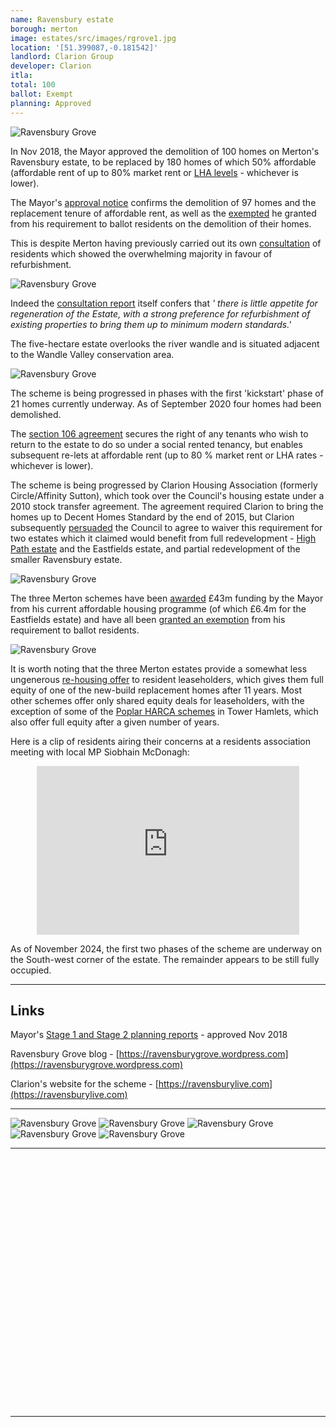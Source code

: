 ```yaml
---
name: Ravensbury estate
borough: merton
image: estates/src/images/rgrove1.jpg
location: '[51.399087,-0.181542]'
landlord: Clarion Group
developer: Clarion
itla:
total: 100
ballot: Exempt
planning: Approved
---
```

![Ravensbury Grove](src/images/rgrove1.jpg)

In Nov 2018, the Mayor approved the demolition of 100 homes on Merton's Ravensbury estate, to be replaced by 180 homes of which 50% affordable (affordable rent of up to 80% market rent or [LHA levels](https://www.gov.uk/government/publications/understanding-local-housing-allowances-rates-broad-rental-market-areas) - whichever is lower).

The Mayor's [approval notice](https://www.london.gov.uk/sites/default/files/public%3A//public%3A//PAWS/media_id_437643///ravensbury_estate_report.pdf) confirms the demolition of 97 homes and the replacement tenure of affordable rent, as well as the [exempted](/approved/ballotexemptions) he granted from his requirement to ballot residents on the demolition of their homes.

This is despite Merton having previously carried out its own [consultation](/images/mertonconsultation.pdf) of residents which showed the overwhelming majority in favour of refurbishment.

![Ravensbury Grove](src/images/ravensburyconsultation.png)

Indeed the [consultation report](/images/mertonconsultationreport.pdf) itself confers that _' there is little appetite for regeneration of the Estate, with a strong preference for refurbishment of existing properties to bring them up to minimum modern standards.'_

The five-hectare estate overlooks the river wandle and is situated adjacent to the Wandle Valley conservation area.

![Ravensbury Grove](src/images/rgrovemap.jpg)

The scheme is being progressed in phases with the first 'kickstart' phase of 21 homes currently underway. As of September 2020 four homes had been demolished.

The [section 106 agreement](/images/mertons106.pdf) secures the right of any tenants who wish to return to the estate to do so under a social rented tenancy, but enables subsequent re-lets at affordable rent (up to 80 % market rent or LHA rates - whichever is lower).

The scheme is being progressed by Clarion Housing Association (formerly Circle/Affinity Sutton), which took over the Council's housing estate under a 2010 stock transfer agreement. The agreement required Clarion to bring the homes up to Decent Homes Standard by the end of 2015, but Clarion subsequently [persuaded](https://www.merton.gov.uk/assets/Documents/04_merton_report_of_consultation_stage_2_estates_local_plan.pdf) the Council to agree to waiver this requirement for two estates which it claimed would benefit from full redevelopment - [High Path estate](/estates/merton/highpath/) and the Eastfields estate, and partial redevelopment of the smaller Ravensbury estate. 

![Ravensbury Grove](src/images/mertonestates.png)

The three Merton schemes have been [awarded](https://planning.merton.gov.uk/MVM.DMS/Planning%20Application/1000098000/1000098159/17P1721_Clarions%20Financial%20Viability%20Appraisal%20Summary%20Report.pdf) £43m funding by the Mayor from his current affordable housing programme (of which £6.4m for the Eastfields estate) and have all been [granted an exemption](https://www.london.gov.uk/sites/default/files/12.04.19_for_website_-_list_of_exemptions.pdf) from his requirement to ballot residents.

![Ravensbury Grove](src/images/mertongrant.png)

It is worth noting that the three Merton estates provide a somewhat less ungenerous [re-housing offer](http://35percent.org/img/mertonoffer.pdf) to resident leaseholders, which gives them full equity of one of the new-build replacement homes after 11 years. Most other schemes offer only shared equity deals for leaseholders, with the exception of some of the [Poplar HARCA schemes](https://estatewatch.london/estates/towerhamlets/teviot/) in Tower Hamlets, which also offer full equity after a given number of years.

Here is a clip of residents airing their concerns at a residents association meeting with local MP Siobhain McDonagh:

<center>
<iframe width="420" height="270" src="https://www.youtube.com/embed/v9qqNeneFl0" frameborder="0" allow="accelerometer; autoplay; clipboard-write; encrypted-media; gyroscope; picture-in-picture" allowfullscreen></iframe>
</center>

As of November 2024, the first two phases of the scheme are underway on the South-west corner of the estate. The remainder appears to be still fully occupied.

---

## Links

Mayor's [Stage 1 and Stage 2 planning reports](https://www.london.gov.uk/what-we-do/planning/planning-applications-and-decisions/planning-application-search/ravensbury-estate) - approved Nov 2018

Ravensbury Grove blog - [https://ravensburygrove.wordpress.com](https://ravensburygrove.wordpress.com)

Clarion's website for the scheme - [https://ravensburylive.com](https://ravensburylive.com)

---

![Ravensbury Grove](src/images/rgrove2.jpg)
![Ravensbury Grove](src/images/rgrove3.jpg)
![Ravensbury Grove](src/images/rgrove4.jpg)
![Ravensbury Grove](src/images/rgrove5.jpg)
![Ravensbury Grove](src/images/rgrovemap.jpg)

---

<!------------THE CODE BELOW RENDERS THE MAP - DO NOT EDIT! ---------------------------->

<div id="map" style="width: 100%; height: 400px;"></div>

<script>
  var map = L.map('map').setView({{ location }}, 13);
  L.tileLayer('https://tile.openstreetmap.org/{z}/{x}/{y}.png', {
  maxZoom: 19,
attribution: '&copy; <a href="http://www.openstreetmap.org/copyright">OpenStreetMap</a>'
}).addTo(map);
var circle = L.circle({{ location }}, {
    color: 'red',
    fillColor: '#f03',
    fillOpacity: 0.5,
    radius: 500
}).addTo(map);
</script>

---

